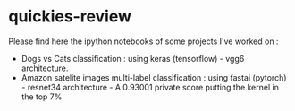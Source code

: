 # quickies-review

Please find here the ipython notebooks of some projects I've worked on : 

- Dogs vs Cats classification : using keras (tensorflow) - vgg6 architecture.
- Amazon satelite images multi-label classification : using fastai (pytorch) - resnet34 architecture - A 0.93001 private score putting the kernel in the top 7%


